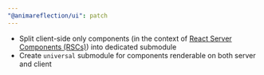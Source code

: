 ```yaml
---
"@animareflection/ui": patch
---
```


- Split client-side only components (in the context of [React Server Components (RSCs)](https://www.patterns.dev/posts/react-server-components)) into dedicated submodule
- Create `universal` submodule for components renderable on both server and client
